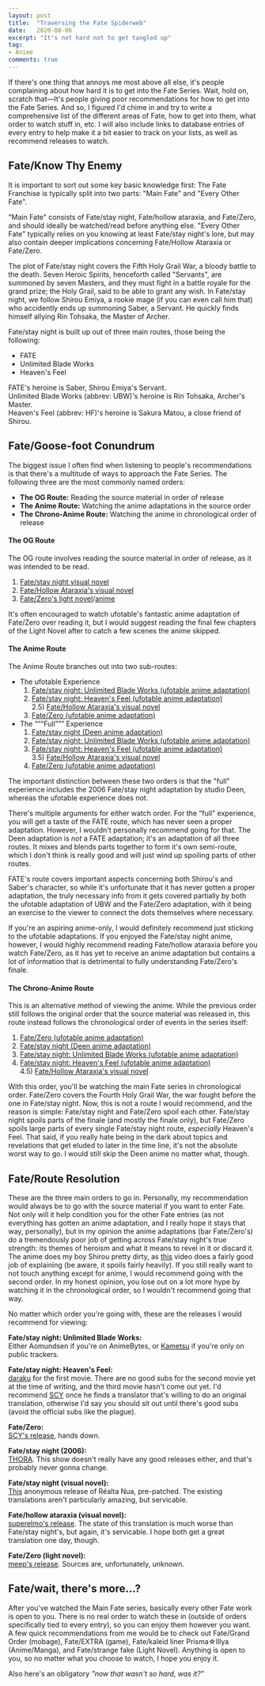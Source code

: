 ```yaml
---
layout: post
title:  "Traversing the Fate Spiderweb"
date:   2020-08-06
excerpt: "It's not hard not to get tangled up"
tag:
- Anime
comments: true
---
```


If there's one thing that annoys me most above all else, it's people complaining about how hard it is to get into the Fate Series. Wait, hold on, scratch that—It's people giving poor recommendations for how to get into the Fate Series. And so, I figured I'd chime in and try to write a comprehensive list of the different areas of Fate, how to get into them, what order to watch stuff in, etc. I will also include links to database entries of every entry to help make it a bit easier to track on your lists, as well as recommend releases to watch.

## Fate/Know Thy Enemy

It is important to sort out some key basic knowledge first: The Fate Franchise is typically split into two parts: "Main Fate" and "Every Other Fate".

"Main Fate" consists of Fate/stay night, Fate/hollow ataraxia, and Fate/Zero, and should ideally be watched/read before anything else. "Every Other Fate" typically relies on you knowing at least Fate/stay night's lore, but may also contain deeper implications concerning Fate/Hollow Ataraxia or Fate/Zero.

The plot of Fate/stay night covers the Fifth Holy Grail War, a bloody battle to the death. Seven Heroic Spirits, henceforth called "Servants", are summoned by seven Masters, and they must fight in a battle royale for the grand prize; the Holy Grail, said to be able to grant any wish. In Fate/stay night, we follow Shirou Emiya, a rookie mage (if you can even call him that) who accidently ends up summoning Saber, a Servant. He quickly finds himself allying Rin Tohsaka, the Master of Archer.

Fate/stay night is built up out of three main routes, those being the following:

* FATE
* Unlimited Blade Works
* Heaven's Feel

FATE's heroine is Saber, Shirou Emiya's Servant.<br>
Unlimited Blade Works (abbrev: UBW)'s heroine is Rin Tohsaka, Archer's Master.<br>
Heaven's Feel (abbrev: HF)'s heroine is Sakura Matou, a close friend of Shirou.

## Fate/Goose-foot Conundrum

The biggest issue I often find when listening to people's recommendations is that there's a multitude of ways to approach the Fate Series. The following three are the most commonly named orders:

* **The OG Route:** Reading the source material in order of release
* **The Anime Route:** Watching the anime adaptations in the source order
* **The Chrono-Anime Route:** Watching the anime in chronological order of release

#### The OG Route

The OG route involves reading the source material in order of release, as it was intended to be read.

1) [Fate/stay night visual novel][fsn_vn]<br>
2) [Fate/Hollow Ataraxia's visual novel][fha_vn]<br>
3) [Fate/Zero's light novel][fz_ln]/[anime][fz_anime]

It's often encouraged to watch ufotable's fantastic anime adaptation of Fate/Zero over reading it, but I would suggest reading the final few chapters of the Light Novel after to catch a few scenes the anime skipped.

#### The Anime Route

The Anime Route branches out into two sub-routes:

* The ufotable Experience<br>
    1) [Fate/stay night: Unlimited Blade Works (ufotable anime adaptation)][fsn_anime_ubw]<br>
    2) [Fate/stay night: Heaven's Feel (ufotable anime adaptation)][fsn_anime_hf]<br>
    2.5) [Fate/Hollow Ataraxia's visual novel][fha_vn]<br>
    3) [Fate/Zero (ufotable anime adaptation)][fz_anime]<br>
* The “““Full””” Experience<br>
    1) [Fate/stay night (Deen anime adaptation)][fsn_anime_06]<br>
    2) [Fate/stay night: Unlimited Blade Works (ufotable anime adaptation)][fsn_anime_ubw]<br>
    3) [Fate/stay night: Heaven's Feel (ufotable anime adaptation)][fsn_anime_hf]<br>
    3.5) [Fate/Hollow Ataraxia's visual novel][fha_vn]<br>
    4) [Fate/Zero (ufotable anime adaptation)][fz_anime]

The important distinction between these two orders is that the "full" experience includes the 2006 Fate/stay night adaptation by studio Deen, whereas the ufotable experience does not.

There's multiple arguments for either watch order. For the "full" experience, you will get a taste of the FATE route, which has never seen a proper adaptation. However, I wouldn't personally recommend going for that. The Deen adaptation is *not* a FATE adaptation; it's an adaptation of all three routes. It mixes and blends parts together to form it's own semi-route, which I don't think is really good and will just wind up spoiling parts of other routes.

FATE's route covers important aspects concerning both Shirou's and Saber's character, so while it's unfortunate that it has never gotten a proper adaptation, the truly necessary info from it gets covered partially by both the ufotable adaptation of UBW and the Fate/Zero adaptation, with it being an exercise to the viewer to connect the dots themselves where necessary.

If you're an aspiring anime-only, I would definitely recommend just sticking to the ufotable adaptations. If you enjoyed the Fate/stay night anime, however, I would highly recommend reading Fate/hollow ataraxia before you watch Fate/Zero, as it has yet to receive an anime adaptation but contains a lot of information that is detrimental to fully understanding Fate/Zero's finale.

#### The Chrono-Anime Route

This is an alternative method of viewing the anime. While the previous order still follows the original order that the source material was released in, this route instead follows the chronological order of events in the series itself:

1) [Fate/Zero (ufotable anime adaptation)][fz_anime]<br>
2) [Fate/stay night (Deen anime adaptation)][fsn_anime_06]<br>
3) [Fate/stay night: Unlimited Blade Works (ufotable anime adaptation)][fsn_anime_ubw]<br>
4) [Fate/stay night: Heaven's Feel (ufotable anime adaptation)][fsn_anime_hf]<br>
4.5) [Fate/Hollow Ataraxia's visual novel][fha_vn]

With this order, you'll be watching the main Fate series in chronological order. Fate/Zero covers the Fourth Holy Grail War, the war fought before the one in Fate/stay night. Now, this is not a route I would recommend, and the reason is simple: Fate/stay night and Fate/Zero spoil each other. Fate/stay night spoils parts of the finale (and mostly the finale only), but Fate/Zero spoils large parts of every single Fate/stay night route, *especially* Heaven's Feel. That said, if you really hate being in the dark about topics and revelations that get eluded to later in the time line, it's not the absolute worst way to go. I would still skip the Deen anime no matter what, though.

## Fate/Route Resolution

These are the three main orders to go in. Personally, my recommendation would always be to go with the source material if you want to enter Fate. Not only will it help condition you for the other Fate entries (as not everything has gotten an anime adaptation, and I really hope it stays that way, personally), but in my opinion the anime adaptations (bar Fate/Zero's) do a tremendously poor job of getting across Fate/stay night's true strength: its themes of heroism and what it means to revel in it or discard it. The anime does my boy Shirou pretty dirty, as [this][shirou_yt] video does a fairly good job of explaining (be aware, it spoils fairly heavily). If you still really want to not touch anything except for anime, I would recommend going with the second order. In my honest opinion, you lose out on a lot more hype by watching it in the chronological order, so I wouldn't recommend going that way.

No matter which order you're going with, these are the releases I would recommend for viewing:

**Fate/stay night: Unlimited Blade Works:**<br>
Either Aomundsen if you're on AnimeBytes, or [Kametsu][nyaa_fsn_ubw] if you're only on public trackers.

**Fate/stay night: Heaven's Feel:**<br>
[daraku][nyaa_fsn_hf_daraku] for the first movie. There are no good subs for the second movie yet at the time of writing, and the third movie hasn't come out yet. I'd recommend [SCY][nyaa_fsn_hf_scy] once he finds a translator that's willing to do an original translation, otherwise I'd say you should sit out until there's good subs (avoid the official subs like the plague).

**Fate/Zero:**<br>
[SCY's release][nyaa_fz], hands down.

**Fate/stay night (2006):**<br>
[THORA][nyaa_fsn_06]. This show doesn't really have any good releases either, and that's probably never gonna change.

**Fate/stay night (visual novel):**<br>
[This][nyaa_fsn_vn] anonymous release of Réalta Nua, pre-patched. The existing translations aren't particularly amazing, but servicable.

**Fate/hollow ataraxia (visual novel):**<br>
[supereImo's release][nyaa_fha_vn]. The state of this translation is much worse than Fate/stay night's, but again, it's servicable. I hope both get a great translation one day, though.

**Fate/Zero (light novel):**<br>
[meep's release][nyaa_fz_ln]. Sources are, unfortunately, unknown.

## Fate/wait, there's more...?

After you've watched the Main Fate series, basically every other Fate work is open to you. There is no real order to watch these in (outside of orders specifically tied to every entry), so you can enjoy them however you want. A few quick recommendations from me would be to check out Fate/Grand Order (mobage), Fate/EXTRA (game), Fate/kaleid liner Prisma☆Illya (Anime/Manga), and Fate/strange fake (Light Novel). Anything is open to you, so no matter what you choose to watch, I hope you enjoy it.

Also here's an obligatory *"now that wasn't so hard, was it?"*

[//]: # (Main Fate links)
[fha_vn]: https://vndb.org/v50
[fsn_anime_06]: https://anidb.net/anime/3348
[fsn_anime_hf]: https://anidb.net/anime/10755
[fsn_anime_ubw]: https://anidb.net/anime/9977
[fsn_vn]: https://vndb.org/v11
[fz_anime]: https://anidb.net/anime/8160
[fz_ln]: https://myanimelist.net/manga/3649/Fate_Zero
[shirou_yt]: https://www.youtube.com/watch?v=V7ROtwZNf-4

[//]: * (Nyaa links)
[nyaa_fha_vn]: https://sukebei.nyaa.si/view/2575055
[nyaa_fsn_06]: https://nyaa.si/view/69121
[nyaa_fsn_hf_daraku]: https://nyaa.si/view/1107672
[nyaa_fsn_hf_scy]: https://nyaa.si/user/Scyrous?f=0&c=0_0&q=Fate+Heaven%27s+Feel
[nyaa_fsn_ubw]: https://nyaa.si/view/840355
[nyaa_fsn_vn]: https://sukebei.nyaa.si/view/2725572
[nyaa_fz]: https://nyaa.si/view/1122132
[nyaa_fz_ln]: https://nyaa.si/view/924023
